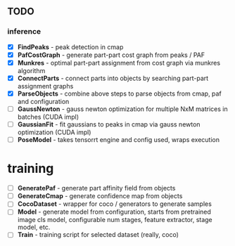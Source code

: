 TODO
----

### inference

- [x] **FindPeaks** - peak detection in cmap
- [x] **PafCostGraph** - generate part-part cost graph from peaks / PAF
- [x] **Munkres** - optimal part-part assignment from cost graph via munkres algorithm
- [x] **ConnectParts** - connect parts into objects by searching part-part assignment graphs
- [x] **ParseObjects** - combine above steps to parse objects from cmap, paf and configuration
- [ ] **GaussNewton** - gauss newton optimization for multiple NxM matrices in batches (CUDA impl)
- [ ] **GaussianFit** - fit gaussians to peaks in cmap via gauss newton optimization (CUDA impl)
- [ ] **PoseModel** - takes tensorrt engine and config used, wraps execution

# training

- [ ] **GeneratePaf** - generate part affinity field from objects
- [ ] **GenerateCmap** - generate confidence map from objects
- [ ] **CocoDataset** - wrapper for coco / generators to generate samples
- [ ] **Model** - generate model from configuration, starts from pretrained image cls model, configurable num stages, feature extractor, stage model, etc.
- [ ] **Train** - training script for selected dataset (really, coco)
